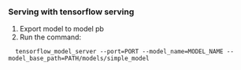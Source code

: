 ### Serving with tensorflow serving
1. Export model to model pb
2. Run the command:
```
  tensorflow_model_server --port=PORT --model_name=MODEL_NAME --model_base_path=PATH/models/simple_model
```
